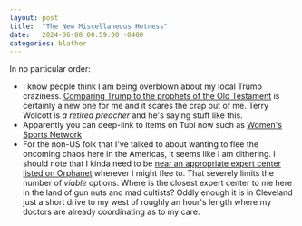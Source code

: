```yaml
---
layout: post
title:  "The New Miscellaneous Hotness"
date:   2024-06-08 00:59:00 -0400
categories: blather
---
```

In no particular order:

+ I know people think I am being overblown about my local Trump craziness.  [Comparing Trump to the prophets of the Old Testament](https://archive.ph/QA0rL) is certainly a new one for me and it scares the crap out of me.  Terry Wolcott is *a retired preacher* and he's saying stuff like this.
+ Apparently you can deep-link to items on Tubi now such as [Women's Sports Network](https://tubitv.com/live/692073/women-s-sports-network)
+ For the non-US folk that I've talked to about wanting to flee the oncoming chaos here in the Americas, it seems like I am dithering.  I should note that I kinda need to be [near an appropriate expert center listed on Orphanet](https://www.orpha.net/en/expert-centres/centres/201?name=Cowden%20Syndrome&consulting=both&age=adult&official=0) wherever I might flee to.  That severely limits the number of *viable* options.  Where is the closest expert center to me here in the land of gun nuts and mad cultists?  Oddly enough it is in Cleveland just a short drive to my west of roughly an hour's length where my doctors are already coordinating as to my care.
